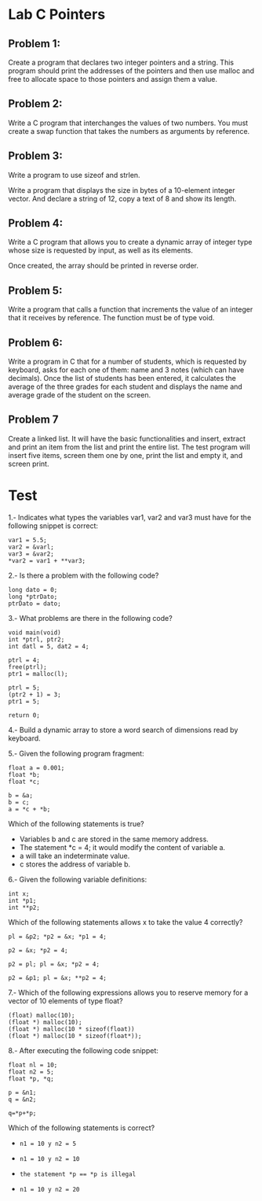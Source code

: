 # Lab C Pointers 

## Problem 1:

Create a program that declares two integer pointers and a string. 
This program should print the addresses of the pointers and then use malloc and free to allocate space to those pointers and assign them a value.

## Problem 2:

Write a C program that interchanges the values of two numbers. 
You must create a swap function that takes the numbers as arguments by reference.

## Problem 3:

Write a program to use sizeof and strlen. 

Write a program that displays the size in bytes of a 10-element integer vector. 
And declare a string of 12, copy a text of 8 and show its length.


## Problem 4:

Write a C program that allows you to create a dynamic array of integer type whose size is requested by input, as well as its elements. 

Once created, the array should be printed in reverse order.


## Problem 5:

Write a program that calls a function that increments the value of an integer that it receives by reference. 
The function must be of type void.


## Problem 6:

Write a program in C that for a number of students, which is requested by keyboard, asks for each one of them: name and 3 notes (which can have decimals). 
Once the list of students has been entered, it calculates the average of the three grades for each student and displays the name and average grade of the student on the screen.

## Problem 7

Create a linked list. It will have the basic functionalities and insert, extract and print an item from the list and print the entire list. The test program will insert five items, screen them one by one, print the list and empty it, and screen print.


# Test

1.- Indicates what types the variables var1, var2 and var3 must have for the following snippet is correct:
```
var1 = 5.5;
var2 = &varl;
var3 = &var2;
*var2 = var1 + **var3;
```

2.- Is there a problem with the following code?

```
long dato = 0;
long *ptrDato;
ptrDato = dato;
```


3.- What problems are there in the following code?

```
void main(void)
int *ptrl, ptr2;
int datl = 5, dat2 = 4;

ptrl = 4;
free(ptrl);
ptr1 = malloc(l);

ptrl = 5;
(ptr2 + 1) = 3;
ptr1 = 5;

return 0;
```

4.- Build a dynamic array to store a word search of dimensions read by keyboard.

5.- Given the following program fragment:

```
float a = 0.001;
float *b;
float *c;

b = &a;
b = c;
a = *c + *b;
```

Which of the following statements is true?

* Variables b and c are stored in the same memory address.
* The statement *c = 4; it would modify the content of variable a.
* a will take an indeterminate value.
* c stores the address of variable b.

6.- Given the following variable definitions:
```
int x;
int *p1;
int **p2;
```
Which of the following statements allows x to take the value 4 correctly?
```
pl = &p2; *p2 = &x; *p1 = 4;

p2 = &x; *p2 = 4;

p2 = pl; pl = &x; *p2 = 4;

p2 = &p1; pl = &x; **p2 = 4;
```

7.- Which of the following expressions allows you to reserve memory for a vector of 10 elements of type float?
```
(float) malloc(10);
(float *) malloc(10);
(float *) malloc(10 * sizeof(float))
(float *) malloc(10 * sizeof(float*));
```

8.- After executing the following code snippet:
```
float nl = 10;
float n2 = 5;
float *p, *q;

p = &n1;
q = &n2;

q=*p+*p;
```
Which of the following statements is correct?

* `n1 = 10 y n2 = 5`

* `n1 = 10 y n2 = 10`

* `the statement *p == *p is illegal`

* `n1 = 10 y n2 = 20`

